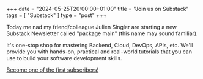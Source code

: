 +++
date = "2024-05-25T20:00:00+01:00"
title = "Join us on Substack"
tags = [ "Substack" ]
type = "post"
+++

Today me nad my friend/colleague Julien Singler are starting a new Substack Newsletter called "package main" (this name may sound familiar).

It's one-stop shop for mastering Backend, Cloud, DevOps, APIs, etc. We'll provide you with hands-on, practical and real-world tutorials that you can use to build your software development skills.

[Become one of the first subscribers!](https://packagemain.substack.com/)